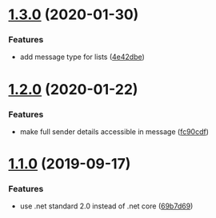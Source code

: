 # [1.3.0](https://github.com/GlobalX/GlobalX.ChatBots.Core/compare/v1.2.0...v1.3.0) (2020-01-30)


### Features

* add message type for lists ([4e42dbe](https://github.com/GlobalX/GlobalX.ChatBots.Core/commit/4e42dbe8b8ec5f1f60ca1f1125f94230f56a9b61))

# [1.2.0](https://github.com/GlobalX/GlobalX.ChatBots.Core/compare/v1.1.0...v1.2.0) (2020-01-22)


### Features

* make full sender details accessible in message ([fc90cdf](https://github.com/GlobalX/GlobalX.ChatBots.Core/commit/fc90cdf426dc8adb23bd64a593efff8ce9539081))

# [1.1.0](https://github.com/GlobalX/GlobalX.ChatBots.Core/compare/v1.0.0...v1.1.0) (2019-09-17)


### Features

* use .net standard 2.0 instead of .net core ([69b7d69](https://github.com/GlobalX/GlobalX.ChatBots.Core/commit/69b7d69))
